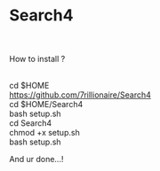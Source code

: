 # Search4


<br>
<br>
How to install ?
<br>
<br>

cd $HOME
<br>
https://github.com/7rillionaire/Search4
<br>
cd $HOME/Search4
<br>
bash setup.sh
<br>
cd Search4
<br>
chmod +x setup.sh
<br>
bash setup.sh

And ur done...!
